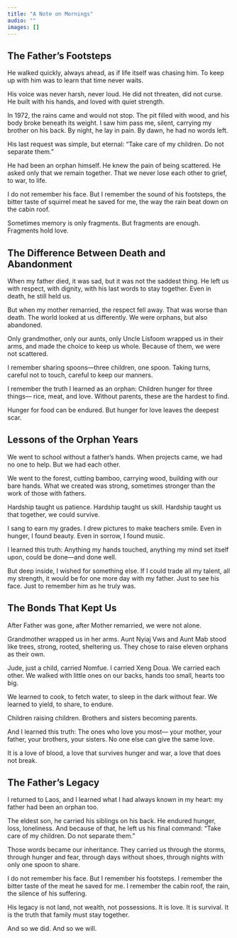 ```yaml
---
title: "A Note on Mornings"
audio: ""
images: []
---
```


## The Father’s Footsteps  

He walked quickly, always ahead, as if life itself was chasing him.
To keep up with him was to learn that time never waits.

His voice was never harsh, never loud.
He did not threaten, did not curse.
He built with his hands, and loved with quiet strength.

In 1972, the rains came and would not stop.
The pit filled with wood, and his body broke beneath its weight.
I saw him pass me, silent, carrying my brother on his back.
By night, he lay in pain. By dawn, he had no words left.

His last request was simple, but eternal:
“Take care of my children. Do not separate them.”

He had been an orphan himself. He knew the pain of being scattered.
He asked only that we remain together.
That we never lose each other to grief, to war, to life.

I do not remember his face.
But I remember the sound of his footsteps,
the bitter taste of squirrel meat he saved for me,
the way the rain beat down on the cabin roof.

Sometimes memory is only fragments.
But fragments are enough.
Fragments hold love.

## The Difference Between Death and Abandonment 

When my father died, it was sad, but it was not the saddest thing.
He left us with respect, with dignity, with his last words to stay together.
Even in death, he still held us.

But when my mother remarried, the respect fell away.
That was worse than death.
The world looked at us differently.
We were orphans, but also abandoned.

Only grandmother, only our aunts, only Uncle Lisfoom
wrapped us in their arms,
and made the choice to keep us whole.
Because of them, we were not scattered.

I remember sharing spoons—three children, one spoon.
Taking turns, careful not to touch,
careful to keep our manners.

I remember the truth I learned as an orphan:
Children hunger for three things—
rice, meat, and love.
Without parents, these are the hardest to find.

Hunger for food can be endured.
But hunger for love leaves the deepest scar.

## Lessons of the Orphan Years 

We went to school without a father’s hands.
When projects came, we had no one to help.
But we had each other.

We went to the forest,
cutting bamboo, carrying wood,
building with our bare hands.
What we created was strong,
sometimes stronger than the work of those with fathers.

Hardship taught us patience.
Hardship taught us skill.
Hardship taught us that together,
we could survive.

I sang to earn my grades.
I drew pictures to make teachers smile.
Even in hunger, I found beauty.
Even in sorrow, I found music.

I learned this truth:
Anything my hands touched,
anything my mind set itself upon,
could be done—and done well.

But deep inside, I wished for something else.
If I could trade all my talent, all my strength,
it would be for one more day with my father.
Just to see his face.
Just to remember him as he truly was.

## The Bonds That Kept Us  

After Father was gone,
after Mother remarried,
we were not alone.

Grandmother wrapped us in her arms.
Aunt Nyiaj Vws and Aunt Mab stood like trees,
strong, rooted, sheltering us.
They chose to raise eleven orphans as their own.

Jude, just a child, carried Nomfue.
I carried Xeng Doua.
We carried each other.
We walked with little ones on our backs,
hands too small, hearts too big.

We learned to cook, to fetch water,
to sleep in the dark without fear.
We learned to yield, to share, to endure.

Children raising children.
Brothers and sisters becoming parents.

And I learned this truth:
The ones who love you most—
your mother, your father, your brothers, your sisters.
No one else can give the same love.

It is a love of blood,
a love that survives hunger and war,
a love that does not break.

## The Father’s Legacy  

I returned to Laos,
and I learned what I had always known in my heart:
my father had been an orphan too.

The eldest son,
he carried his siblings on his back.
He endured hunger, loss, loneliness.
And because of that,
he left us his final command:
“Take care of my children. Do not separate them.”

Those words became our inheritance.
They carried us through the storms,
through hunger and fear,
through days without shoes,
through nights with only one spoon to share.

I do not remember his face.
But I remember his footsteps.
I remember the bitter taste of the meat he saved for me.
I remember the cabin roof, the rain, the silence of his suffering.

His legacy is not land,
not wealth, not possessions.
It is love.
It is survival.
It is the truth that family must stay together.

And so we did.
And so we will.